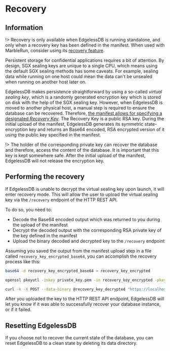 
# Recovery

## Information
!> Recovery is only available when EdgelessDB is running standalone, and only when a recovery key has been defined in the manifest. When used with MarbleRun, consider using its [recovery feature](https://docs.edgeless.systems/marblerun/#/content/features/recovery).

Persistent storage for confidential applications requires a bit of attention.
By design, SGX sealing keys are unique to a single CPU, which means using the default SGX sealing methods has some caveats.
For example, sealing data while running on one host could mean the data can't be unsealed when running on another host later on.

EdgelessDB makes persistence straightforward by using a so-called *virtual sealing key*, which is a randomly generated encryption key which is stored on disk with the help of the SGX sealing key. However, when EdgelessDB is moved to another physical host, a manual step is required to ensure the database can be recovered.
Therefore, [the manifest allows for specifying a designated *Recovery Key*](reference/manifest.md). The Recovery Key is a public RSA key. During the initial upload of the manifest, EdgelessDB generates its symmetric state-encryption key and returns an Base64 encoded, RSA encrypted version of it using the public key specified in the manifest.

!> The holder of the corresponding private key can recover the database and therefore, access the content of the database. It is important that this key is kept somewhere safe. After the initial upload of the manifest, EdgelessDB will not release the encryption key.

## Performing the recovery
If EdgelessDB is unable to decrypt the virtual sealing key upon launch, it will enter recovery mode. This will allow the user to upload the virtual sealing key via the `/recovery` endpoint of the HTTP REST API.

To do so, you need to:
* Decode the Base64 encoded output which was returned to you during the upload of the manifest
* Decrypt the decoded output with the corresponding RSA private key of the key defined in the manifest
* Upload the binary decoded and decrypted key to the `/recovery` endpoint

Assuming you saved the output from the manifest upload step in a file called `recovery_key_encrypted_base64`, you can accomplish the recovery process like this:

```bash
base64 -d recovery_key_encrypted_base64 > recovery_key_encrypted

openssl pkeyutl -inkey private_key.pem -in recovery_key_encrypted -pkeyopt rsa_padding_mode:oaep -pkeyopt rsa_oaep_md:sha256 -decrypt -out recovery_key_decrypted

curl -k -X POST --data-binary @recovery_key_decrypted "https://localhost:8080/recovery"
```

After you uploaded the key to the HTTP REST API endpoint, EdgelessDB will let you know if it was able to successfully recover your database instance, or if it failed.


## Resetting EdgelessDB
If you choose not to recover the current state of the database, you can reset EdgelessDB to a clean state by deleting its data directory.
